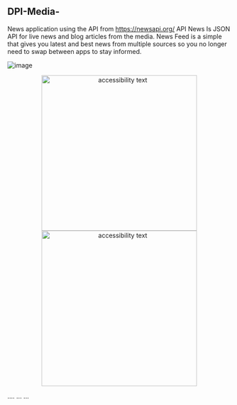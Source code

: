 ## DPI-Media-
News application using the API from https://newsapi.org/ API News Is JSON API for live news and blog articles from the media. News Feed is a simple that gives you latest and best news from multiple sources so you no longer need to swap between apps to stay informed.

![image](https://user-images.githubusercontent.com/93905438/163754916-aed63e76-b352-4f26-a0fc-035197a77a78.png)

<p align="center">
  
   <img src="https://user-images.githubusercontent.com/93905438/163754744-9d5be726-e138-4748-8f75-677882624a35.png" width="350" alt="accessibility text">
   <img src="https://user-images.githubusercontent.com/93905438/163754753-c1ab9782-aba8-4a65-9e01-d45087dbc33b.png" width="350" alt="accessibility text">
  
</p>  

.... ... ...
